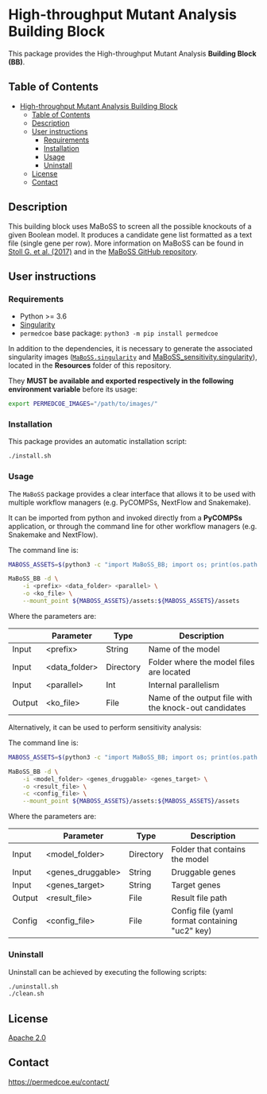 # High-throughput Mutant Analysis Building Block

This package provides the High-throughput Mutant Analysis **Building Block (BB)**.

## Table of Contents

- [High-throughput Mutant Analysis Building Block](#high-throughput-mutant-analysis-building-block)
  - [Table of Contents](#table-of-contents)
  - [Description](#description)
  - [User instructions](#user-instructions)
    - [Requirements](#requirements)
    - [Installation](#installation)
    - [Usage](#usage)
    - [Uninstall](#uninstall)
  - [License](#license)
  - [Contact](#contact)

## Description

This building block uses MaBoSS to screen all the possible knockouts of a given Boolean model. It produces a candidate gene list formatted as a text file (single gene per row). More information on MaBoSS can be found in [Stoll G. et al. (2017)](https://academic.oup.com/bioinformatics/article-lookup/doi/10.1093/bioinformatics/btx123) and in the [MaBoSS GitHub repository](https://github.com/maboss-bkmc/MaBoSS-env-2.0).

## User instructions

### Requirements

- Python >= 3.6
- [Singularity](https://singularity.lbl.gov/docs-installation)
- `permedcoe` base package: `python3 -m pip install permedcoe`

In addition to the dependencies, it is necessary to generate the associated
singularity images ([`MaBoSS.singularity`](../Resources/images/MaBoSS.singularity) and
[MaBoSS_sensitivity.singularity](../Resources/images/MaBoSS_sensitivity.singularity)),
located in the **Resources** folder of this repository.

They **MUST be available and exported respectively in the following environment variable**
before its usage:

```bash
export PERMEDCOE_IMAGES="/path/to/images/"
```

### Installation

This package provides an automatic installation script:

```bash
./install.sh
```

### Usage

The `MaBoSS` package provides a clear interface that allows
it to be used with multiple workflow managers (e.g. PyCOMPSs, NextFlow and
Snakemake).

It can be imported from python and invoked directly from a **PyCOMPSs**
application, or through the command line for other workflow managers
(e.g. Snakemake and NextFlow).

The command line is:

```bash
MABOSS_ASSETS=$(python3 -c "import MaBoSS_BB; import os; print(os.path.dirname(MaBoSS_BB.__file__))")

MaBoSS_BB -d \
    -i <prefix> <data_folder> <parallel> \
    -o <ko_file> \
    --mount_point ${MABOSS_ASSETS}/assets:${MABOSS_ASSETS}/assets
```

Where the parameters are:

|        | Parameter          | Type      | Description                                             |
|--------|--------------------|-----------|---------------------------------------------------------|
| Input  | \<prefix>          | String    | Name of the model                                       |
| Input  | \<data_folder>     | Directory | Folder where the model files are located                |
| Input  | \<parallel>        | Int       | Internal parallelism                                    |
| Output | \<ko_file>         | File      | Name of the output file with the knock-out candidates   |

Alternatively, it can be used to perform sensitivity analysis:

The command line is:

```bash
MABOSS_ASSETS=$(python3 -c "import MaBoSS_BB; import os; print(os.path.dirname(MaBoSS_BB.__file__))")

MaBoSS_BB -d \
    -i <model_folder> <genes_druggable> <genes_target> \
    -o <result_file> \
    -c <config_file> \
    --mount_point ${MABOSS_ASSETS}/assets:${MABOSS_ASSETS}/assets
```

Where the parameters are:

|        | Parameter          | Type      | Description                                             |
|--------|--------------------|-----------|---------------------------------------------------------|
| Input  | \<model_folder>    | Directory | Folder that contains the model                          |
| Input  | \<genes_druggable> | String    | Druggable genes                                         |
| Input  | \<genes_target>    | String    | Target genes                                            |
| Output | \<result_file>     | File      | Result file path                                        |
| Config | \<config_file>     | File      | Config file (yaml format containing "uc2" key)          |

### Uninstall

Uninstall can be achieved by executing the following scripts:

```bash
./uninstall.sh
./clean.sh
```

## License

[Apache 2.0](https://www.apache.org/licenses/LICENSE-2.0)

## Contact

<https://permedcoe.eu/contact/>

